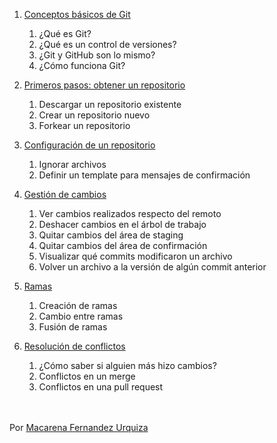 1. [Conceptos básicos de Git](./basic-concepts.md)
   1. ¿Qué es Git?
   2. ¿Qué es un control de versiones?
   3. ¿Git y GitHub son lo mismo?
   4. ¿Cómo funciona Git?
  
2. [Primeros pasos: obtener un repositorio](./first-steps.md)
   1. Descargar un repositorio existente
   2. Crear un repositorio nuevo
   3. Forkear un repositorio

3. [Configuración de un repositorio](./config.md)
   1. Ignorar archivos
   2. Definir un template para mensajes de confirmación

4. [Gestión de cambios](./changes.md)
   1. Ver cambios realizados respecto del remoto
   2. Deshacer cambios en el árbol de trabajo
   3. Quitar cambios del área de staging
   4. Quitar cambios del área de confirmación
   5. Visualizar qué commits modificaron un archivo
   6. Volver un archivo a la versión de algún commit anterior

5. [Ramas](./branches.md)
   1. Creación de ramas
   2. Cambio entre ramas
   3. Fusión de ramas

6. [Resolución de conflictos](./conflicts.md)
   1. ¿Cómo saber si alguien más hizo cambios?
   2. Conflictos en un merge
   3. Conflictos en una pull request
<br/><br/><br/>

Por [Macarena Fernandez Urquiza](https://www.linkedin.com/in/m-fernandez-urquiza/)